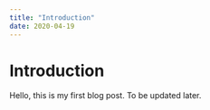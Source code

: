 ```yaml
---
title: "Introduction"
date: 2020-04-19
---
```

# Introduction

Hello, this is my first blog post.  To be updated later.
